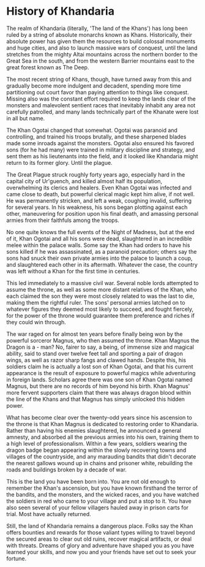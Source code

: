# History of Khandaria

The realm of Khandaria (literally, 'The land of the Khans') has long been ruled by a string of absolute monarchs known as Khans. Historically, their absolute power has given them the resources to build colossal monuments and huge cities, and also to launch massive wars of conquest, until the land stretches from the mighty Altai mountains across the northern border to the Great Sea in the south, and from the western Barrier mountains east to the great forest known as The Deep.  

The most recent string of Khans, though, have turned away from this and gradually become more indulgent and decadent, spending more time partitioning out court favor than paying attention to things like conquest. Missing also was the constant effort required to keep the lands clear of the monsters and malevolent sentient races that inevitably inhabit any area not carefully patrolled, and many lands technically part of the Khanate were lost in all but name.  

The Khan Ogotai changed that somewhat. Ogotai was paranoid and controlling, and trained his troops brutally, and these sharpened blades made some inroads against the monsters. Ogotai also ensured his favored sons (for he had many) were trained in military discipline and strategy, and sent them as his lieutenants into the field, and it looked like Khandaria might return to its former glory. Until the plague.  

The Great Plague struck roughly forty years ago, especially hard in the capital city of Ur'guench, and killed almost half its population, overwhelming its clerics and healers. Even Khan Ogotai was infected and came close to death, but powerful clerical magic kept him alive, if not well. He was permanently stricken, and left a weak, coughing invalid, suffering for several years. In his weakness, his sons began plotting against each other, maneuvering for position upon his final death, and amassing personal armies from their faithfuls among the troops.  

No one quite knows the full events of the Night of Madness, but at the end of it, Khan Ogotai and all his sons were dead, slaughtered in an incredible melee within the palace walls. Some say the Khan had orders to have his sons killed if he was assassinated, as a paranoid precaution; others say the sons had snuck their own private armies into the palace to launch a coup, and slaughtered each other in its aftermath. Whatever the case, the country was left without a Khan for the first time in centuries.  

This led immediately to a massive civil war. Several noble lords attempted to assume the throne, as well as some more distant relatives of the Khan, who each claimed the son they were most closely related to was the last to die, making them the rightful ruler. The sons' personal armies latched on to whatever figures they deemed most likely to succeed, and fought fiercely, for the power of the throne would guarantee them preference and riches if they could win through.  

The war raged on for almost ten years before finally being won by the powerful sorceror Magnus, who then assumed the throne. Khan Magnus the Dragon is a - man? No, fairer to say, a being, of immense size and magical ability, said to stand over twelve feet tall and sporting a pair of dragon wings, as well as razor sharp fangs and clawed hands. Despite this, his soldiers claim he is actually a lost son of Khan Ogotai, and that his current appearance is the result of exposure to powerful magics while adventuring in foreign lands. Scholars agree there was one son of Khan Ogotai named Magnus, but there are no records of him beyond his birth. Khan Magnus' more fervent supporters claim that there was always dragon blood within the line of the Khans and that Magnus has simply unlocked this hidden power.  

What has become clear over the twenty-odd years since his ascension to the throne is that Khan Magnus is dedicated to restoring order to Khandaria. Rather than having his enemies slaughtered, he announced a general amnesty, and absorbed all the previous armies into his own, training them to a high level of professionalism. Within a few years, soldiers wearing the dragon badge began appearing within the slowly recovering towns and villages of the countryside, and any marauding bandits that didn't decorate the nearest gallows wound up in chains and prisoner white, rebuilding the roads and buildings broken by a decade of war.  

This is the land you have been born into. You are not old enough to remember the Khan's ascension, but you have known firsthand the terror of the bandits, and the monsters, and the wicked races, and you have watched the soldiers in red who came to your village and put a stop to it. You have also seen several of your fellow villagers hauled away in prison carts for trial. Most have actually returned.  

Still, the land of Khandaria remains a dangerous place. Folks say the Khan offers bounties and rewards for those valiant types willing to travel beyond the secured areas to clear out old ruins, recover magical artifacts, or deal with threats. Dreams of glory and adventure have shaped you as you have learned your skills, and now you and your friends have set out to seek your fortune.  
